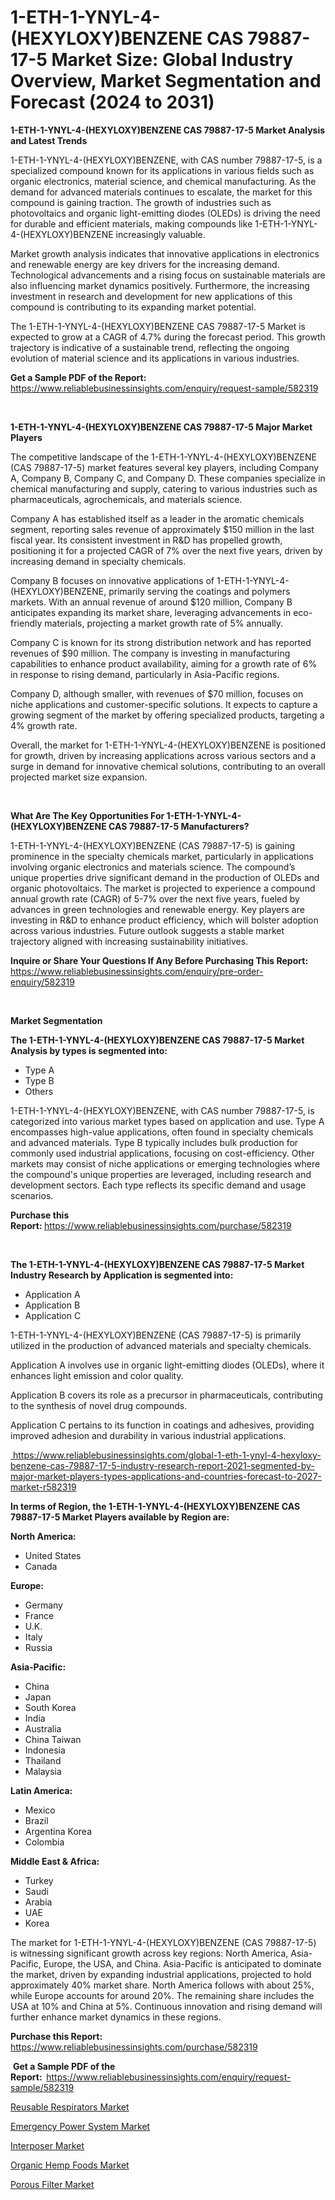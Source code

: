 <p><h1>1-ETH-1-YNYL-4-(HEXYLOXY)BENZENE CAS 79887-17-5 Market Size: Global Industry Overview, Market Segmentation and Forecast (2024 to 2031)</h1></p><p><strong>1-ETH-1-YNYL-4-(HEXYLOXY)BENZENE CAS 79887-17-5 Market Analysis and Latest Trends</strong></p>
<p><p>1-ETH-1-YNYL-4-(HEXYLOXY)BENZENE, with CAS number 79887-17-5, is a specialized compound known for its applications in various fields such as organic electronics, material science, and chemical manufacturing. As the demand for advanced materials continues to escalate, the market for this compound is gaining traction. The growth of industries such as photovoltaics and organic light-emitting diodes (OLEDs) is driving the need for durable and efficient materials, making compounds like 1-ETH-1-YNYL-4-(HEXYLOXY)BENZENE increasingly valuable.</p><p>Market growth analysis indicates that innovative applications in electronics and renewable energy are key drivers for the increasing demand. Technological advancements and a rising focus on sustainable materials are also influencing market dynamics positively. Furthermore, the increasing investment in research and development for new applications of this compound is contributing to its expanding market potential. </p><p>The 1-ETH-1-YNYL-4-(HEXYLOXY)BENZENE CAS 79887-17-5 Market is expected to grow at a CAGR of 4.7% during the forecast period. This growth trajectory is indicative of a sustainable trend, reflecting the ongoing evolution of material science and its applications in various industries.</p></p>
<p><strong>Get a Sample PDF of the Report:&nbsp;</strong> <a href="https://www.reliablebusinessinsights.com/enquiry/request-sample/582319?utm_campaign=1091&utm_medium=2&utm_source=Github&utm_content=ia&utm_term=16122024&utm_id=1-eth-1-ynyl-4-hexyloxybenzene-cas-79887-17-5">https://www.reliablebusinessinsights.com/enquiry/request-sample/582319</a></p>
<p>&nbsp;</p>
<p><strong>1-ETH-1-YNYL-4-(HEXYLOXY)BENZENE CAS 79887-17-5 Major Market Players</strong></p>
<p><p>The competitive landscape of the 1-ETH-1-YNYL-4-(HEXYLOXY)BENZENE (CAS 79887-17-5) market features several key players, including Company A, Company B, Company C, and Company D. These companies specialize in chemical manufacturing and supply, catering to various industries such as pharmaceuticals, agrochemicals, and materials science.</p><p>Company A has established itself as a leader in the aromatic chemicals segment, reporting sales revenue of approximately $150 million in the last fiscal year. Its consistent investment in R&D has propelled growth, positioning it for a projected CAGR of 7% over the next five years, driven by increasing demand in specialty chemicals.</p><p>Company B focuses on innovative applications of 1-ETH-1-YNYL-4-(HEXYLOXY)BENZENE, primarily serving the coatings and polymers markets. With an annual revenue of around $120 million, Company B anticipates expanding its market share, leveraging advancements in eco-friendly materials, projecting a market growth rate of 5% annually.</p><p>Company C is known for its strong distribution network and has reported revenues of $90 million. The company is investing in manufacturing capabilities to enhance product availability, aiming for a growth rate of 6% in response to rising demand, particularly in Asia-Pacific regions.</p><p>Company D, although smaller, with revenues of $70 million, focuses on niche applications and customer-specific solutions. It expects to capture a growing segment of the market by offering specialized products, targeting a 4% growth rate.</p><p>Overall, the market for 1-ETH-1-YNYL-4-(HEXYLOXY)BENZENE is positioned for growth, driven by increasing applications across various sectors and a surge in demand for innovative chemical solutions, contributing to an overall projected market size expansion.</p></p>
<p>&nbsp;</p>
<p><strong>What Are The Key Opportunities For 1-ETH-1-YNYL-4-(HEXYLOXY)BENZENE CAS 79887-17-5 Manufacturers?</strong></p>
<p><p>1-ETH-1-YNYL-4-(HEXYLOXY)BENZENE (CAS 79887-17-5) is gaining prominence in the specialty chemicals market, particularly in applications involving organic electronics and materials science. The compound’s unique properties drive significant demand in the production of OLEDs and organic photovoltaics. The market is projected to experience a compound annual growth rate (CAGR) of 5-7% over the next five years, fueled by advances in green technologies and renewable energy. Key players are investing in R&D to enhance product efficiency, which will bolster adoption across various industries. Future outlook suggests a stable market trajectory aligned with increasing sustainability initiatives.</p></p>
<p><strong>Inquire or Share Your Questions If Any Before Purchasing This Report:</strong> <a href="https://www.reliablebusinessinsights.com/enquiry/pre-order-enquiry/582319?utm_campaign=1091&utm_medium=2&utm_source=Github&utm_content=ia&utm_term=16122024&utm_id=1-eth-1-ynyl-4-hexyloxybenzene-cas-79887-17-5">https://www.reliablebusinessinsights.com/enquiry/pre-order-enquiry/582319</a></p>
<p>&nbsp;</p>
<p><strong>Market Segmentation</strong></p>
<p><strong>The 1-ETH-1-YNYL-4-(HEXYLOXY)BENZENE CAS 79887-17-5 Market Analysis by types is segmented into:</strong></p>
<p><ul><li>Type A</li><li>Type B</li><li>Others</li></ul></p>
<p><p>1-ETH-1-YNYL-4-(HEXYLOXY)BENZENE, with CAS number 79887-17-5, is categorized into various market types based on application and use. Type A encompasses high-value applications, often found in specialty chemicals and advanced materials. Type B typically includes bulk production for commonly used industrial applications, focusing on cost-efficiency. Other markets may consist of niche applications or emerging technologies where the compound's unique properties are leveraged, including research and development sectors. Each type reflects its specific demand and usage scenarios.</p></p>
<p><strong>Purchase this Report:&nbsp;</strong><a href="https://www.reliablebusinessinsights.com/purchase/582319?utm_campaign=1091&utm_medium=2&utm_source=Github&utm_content=ia&utm_term=16122024&utm_id=1-eth-1-ynyl-4-hexyloxybenzene-cas-79887-17-5">https://www.reliablebusinessinsights.com/purchase/582319</a></p>
<p>&nbsp;</p>
<p><strong>The 1-ETH-1-YNYL-4-(HEXYLOXY)BENZENE CAS 79887-17-5 Market Industry Research by Application is segmented into:</strong></p>
<p><ul><li>Application A</li><li>Application B</li><li>Application C</li></ul></p>
<p><p>1-ETH-1-YNYL-4-(HEXYLOXY)BENZENE (CAS 79887-17-5) is primarily utilized in the production of advanced materials and specialty chemicals. </p><p>Application A involves use in organic light-emitting diodes (OLEDs), where it enhances light emission and color quality.  </p><p>Application B covers its role as a precursor in pharmaceuticals, contributing to the synthesis of novel drug compounds.  </p><p>Application C pertains to its function in coatings and adhesives, providing improved adhesion and durability in various industrial applications. </p></p>
<p><a href="https://www.reliablebusinessinsights.com/global-1-eth-1-ynyl-4-hexyloxy-benzene-cas-79887-17-5-industry-research-report-2021-segmented-by-major-market-players-types-applications-and-countries-forecast-to-2027-market-r582319?utm_campaign=1091&utm_medium=2&utm_source=Github&utm_content=ia&utm_term=16122024&utm_id=1-eth-1-ynyl-4-hexyloxybenzene-cas-79887-17-5">&nbsp;https://www.reliablebusinessinsights.com/global-1-eth-1-ynyl-4-hexyloxy-benzene-cas-79887-17-5-industry-research-report-2021-segmented-by-major-market-players-types-applications-and-countries-forecast-to-2027-market-r582319</a></p>
<p><strong>In terms of Region, the 1-ETH-1-YNYL-4-(HEXYLOXY)BENZENE CAS 79887-17-5 Market Players available by Region are:</strong></p>
<p>
    <p> <strong> North America: </strong>
        <ul>
            <li>United States</li>
            <li>Canada</li>
        </ul>
        </p> 
    <p> <strong> Europe: </strong>
        <ul>
            <li>Germany</li>
            <li>France</li>
            <li>U.K.</li>
            <li>Italy</li>
            <li>Russia</li>
        </ul>
        </p> 
    <p> <strong> Asia-Pacific: </strong>
        <ul>
            <li>China</li>
            <li>Japan</li>
            <li>South Korea</li>
            <li>India</li>
            <li>Australia</li>
            <li>China Taiwan</li>
            <li>Indonesia</li>
            <li>Thailand</li>
            <li>Malaysia</li>
        </ul>
        </p> 
    <p> <strong> Latin America: </strong>
        <ul>
            <li>Mexico</li>
            <li>Brazil</li>
            <li>Argentina Korea</li>
            <li>Colombia</li>
        </ul>
        </p> 
    <p> <strong> Middle East & Africa: </strong>
        <ul>
            <li>Turkey</li>
            <li>Saudi</li>
            <li>Arabia</li>
            <li>UAE</li>
            <li>Korea</li>
        </ul>
    </p>
    </p>
<p><p>The market for 1-ETH-1-YNYL-4-(HEXYLOXY)BENZENE (CAS 79887-17-5) is witnessing significant growth across key regions: North America, Asia-Pacific, Europe, the USA, and China. Asia-Pacific is anticipated to dominate the market, driven by expanding industrial applications, projected to hold approximately 40% market share. North America follows with about 25%, while Europe accounts for around 20%. The remaining share includes the USA at 10% and China at 5%. Continuous innovation and rising demand will further enhance market dynamics in these regions.</p></p>
<p><strong>Purchase this Report: </strong><a href="https://www.reliablebusinessinsights.com/purchase/582319?utm_campaign=1091&utm_medium=2&utm_source=Github&utm_content=ia&utm_term=16122024&utm_id=1-eth-1-ynyl-4-hexyloxybenzene-cas-79887-17-5">https://www.reliablebusinessinsights.com/purchase/582319</a></p>
<p>&nbsp;<strong>Get a Sample PDF of the Report:&nbsp;&nbsp;</strong><a href="https://www.reliablebusinessinsights.com/enquiry/request-sample/582319?utm_campaign=1091&utm_medium=2&utm_source=Github&utm_content=ia&utm_term=16122024&utm_id=1-eth-1-ynyl-4-hexyloxybenzene-cas-79887-17-5">https://www.reliablebusinessinsights.com/enquiry/request-sample/582319</a></p>
<p><strong></strong></p>
<p><p><a href="https://www.linkedin.com/pulse/reusable-respirators-market-forecast-2024-2031-anticipating-jgoac?utm_campaign=1091&utm_medium=2&utm_source=Github&utm_content=ia&utm_term=16122024&utm_id=1-eth-1-ynyl-4-hexyloxybenzene-cas-79887-17-5">Reusable Respirators Market</a></p><p><a href="https://www.linkedin.com/pulse/emergency-power-system-market-expected-see-strong-growth-rf1ee?utm_campaign=1091&utm_medium=2&utm_source=Github&utm_content=ia&utm_term=16122024&utm_id=1-eth-1-ynyl-4-hexyloxybenzene-cas-79887-17-5">Emergency Power System Market</a></p><p><a href="https://www.linkedin.com/pulse/strategic-analysis-interposer-market-2024-2031-growth-gsc9e?utm_campaign=1091&utm_medium=2&utm_source=Github&utm_content=ia&utm_term=16122024&utm_id=1-eth-1-ynyl-4-hexyloxybenzene-cas-79887-17-5">Interposer Market</a></p><p><a href="https://github.com/rosamariarocque98/Market-Research-Report-List-1/blob/main/organic-hemp-foods-market.md?utm_campaign=1091&utm_medium=2&utm_source=Github&utm_content=ia&utm_term=16122024&utm_id=1-eth-1-ynyl-4-hexyloxybenzene-cas-79887-17-5">Organic Hemp Foods Market</a></p><p><a href="https://www.linkedin.com/pulse/annual-growth-porous-filter-market-93-cagr-revenue-trends-injve?utm_campaign=1091&utm_medium=2&utm_source=Github&utm_content=ia&utm_term=16122024&utm_id=1-eth-1-ynyl-4-hexyloxybenzene-cas-79887-17-5">Porous Filter Market</a></p></p>